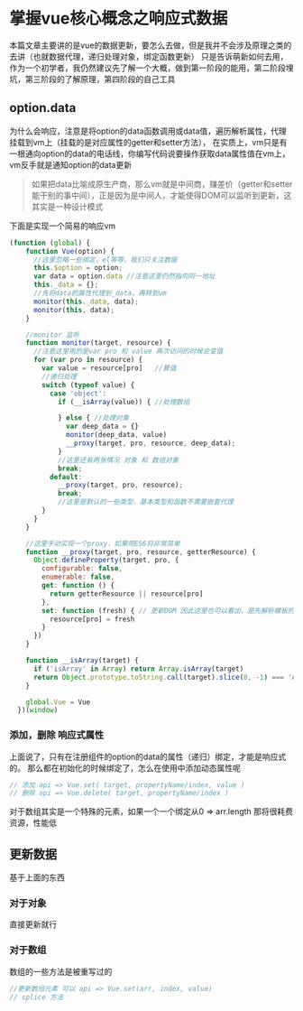 # 掌握vue核心概念之响应式数据
本篇文章主要讲的是vue的数据更新，要怎么去做，但是我并不会涉及原理之类的去讲（也就数据代理，递归处理对象，绑定函数更新）
只是告诉萌新如何去用，作为一个初学者，我仍然建议先了解一个大概，做到第一阶段的能用，第二阶段埋坑，第三阶段的了解原理，第四阶段的自己工具

## option.data
为什么会响应，注意是将option的data函数调用或data值，遍历解析属性，代理挂载到vm上（挂载的是对应属性的getter和setter方法），
在实质上，vm只是有一根通向option的data的电话线，你编写代码说要操作获取data属性值在vm上，vm反手就是通知option的data更新

> 如果把data比喻成原生产商，那么vm就是中间商，赚差价（getter和setter能干别的事中间），正是因为是中间人，才能使得DOM可以监听到更新，这其实是一种设计模式


下面是实现一个简易的响应vm
```javascript
(function (global) {
    function Vue(option) {
      //这里忽略一些绑定，el等等，我们只关注数据
      this.$option = option;
      var data = option.data //注意这里仍然指向同一地址
      this._data = {};
      //先将data的属性代理到_data，再转到vm
      monitor(this._data, data);
      monitor(this, data);
    }

    //monitor 监听
    function monitor(target, resource) {
      //注意这里用的是var pro 和 value 再次访问的时候会变值
      for (var pro in resource) {
        var value = resource[pro]   //算值
        //递归处理
        switch (typeof value) {
          case 'object':
            if (__isArray(value)) { //处理数组

            } else { //处理对象
              var deep_data = {}
              monitor(deep_data, value)
              __proxy(target, pro, resource, deep_data);
            }
            //这里还有两张情况 对象 和 数组对象
            break;
          default:
            __proxy(target, pro, resource);
            break;
            //这里是默认的一些类型，基本类型和函数不需要嵌套代理
        }
      }
    }

    //这里手动实现一个proxy，如果用ES6将非常简单
    function __proxy(target, pro, resource, getterResource) {
      Object.defineProperty(target, pro, {
        configurable: false,
        enumerable: false,
        get: function () {
          return getterResource || resource[pro]
        },
        set: function (fresh) { // 更新DOM 因此这里也可以看出，是先解析模板的
          resource[pro] = fresh
        }
      })
    }

    function __isArray(target) {
      if ('isArray' in Array) return Array.isArray(target)
      return Object.prototype.toString.call(target).slice(8, -1) === 'Array'
    }

    global.Vue = Vue
  })(window)
```

### 添加，删除 响应式属性
上面说了，只有在注册组件的option的data的属性（递归）绑定，才能是响应式的。
那么都在初始化的时候绑定了，怎么在使用中添加动态属性呢
```javascript
// 添加 api => Vue.set( target, propertyName/index, value )
// 删除 api => Vue.delete( target, propertyName/index )
```
对于数组其实是一个特殊的元素，如果一个一个绑定从0 => arr.length 那将很耗费资源，性能低

## 更新数据
基于上面的东西
### 对于对象
直接更新就行

### 对于数组
数组的一些方法是被重写过的
```javascript
//更新数组元素 可以 api => Vue.set(arr, index, value)
// splice 方法
```